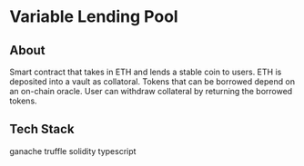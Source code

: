 # Variable Lending Pool

## About
Smart contract that takes in ETH and lends a stable coin to users.
ETH is deposited into a vault as collatoral.
Tokens that can be borrowed depend on an on-chain oracle.
User can withdraw collateral by returning the borrowed tokens.

## Tech Stack
ganache
truffle
solidity
typescript